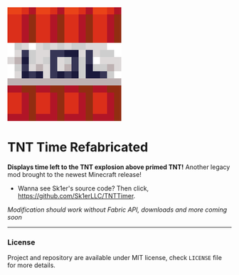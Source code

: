 <img src="logo.png" width="256">

# TNT Time Refabricated
**Displays time left to the TNT explosion above primed TNT!** 
Another legacy mod brought to the newest Minecraft release!
- Wanna see Sk1er's source code? Then click, https://github.com/Sk1erLLC/TNTTimer.

*Modification should work without Fabric API, downloads and more coming soon*

---
### License
Project and repository are available under MIT license, check `LICENSE` file for more details.